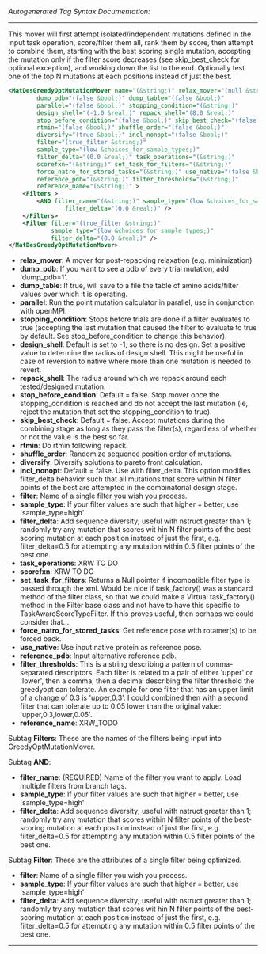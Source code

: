 <!-- THIS IS AN AUTOGENERATED FILE: Don't edit it directly, instead change the schema definition in the code itself. -->

_Autogenerated Tag Syntax Documentation:_

---
This mover will first attempt isolated/independent mutations defined in the input task operation, score/filter them all, rank them by score, then attempt to combine them, starting with the best scoring single mutation, accepting the mutation only if the filter score decreases (see skip_best_check for optional exception), and working down the list to the end. Optionally test one of the top N mutations at each positions instead of just the best.

```xml
<MatDesGreedyOptMutationMover name="(&string;)" relax_mover="(null &string;)"
        dump_pdb="(false &bool;)" dump_table="(false &bool;)"
        parallel="(false &bool;)" stopping_condition="(&string;)"
        design_shell="(-1.0 &real;)" repack_shell="(8.0 &real;)"
        stop_before_condition="(false &bool;)" skip_best_check="(false &bool;)"
        rtmin="(false &bool;)" shuffle_order="(false &bool;)"
        diversify="(true &bool;)" incl_nonopt="(false &bool;)"
        filter="(true_filter &string;)"
        sample_type="(low &choices_for_sample_types;)"
        filter_delta="(0.0 &real;)" task_operations="(&string;)"
        scorefxn="(&string;)" set_task_for_filters="(&string;)"
        force_natro_for_stored_tasks="(&string;)" use_native="(false &bool;)"
        reference_pdb="(&string;)" filter_thresholds="(&string;)"
        reference_name="(&string;)" >
    <Filters >
        <AND filter_name="(&string;)" sample_type="(low &choices_for_sample_types;)"
                filter_delta="(0.0 &real;)" />
    </Filters>
    <Filter filter="(true_filter &string;)"
            sample_type="(low &choices_for_sample_types;)"
            filter_delta="(0.0 &real;)" />
</MatDesGreedyOptMutationMover>
```

-   **relax_mover**: A mover for post-repacking relaxation (e.g. minimization)
-   **dump_pdb**: If you want to see a pdb of every trial mutation, add 'dump_pdb=1'.
-   **dump_table**: If true, will save to a file the table of amino acids/filter values over which it is operating.
-   **parallel**: Run the point mutation calculator in parallel, use in conjunction with openMPI.
-   **stopping_condition**: Stops before trials are done if a filter evaluates to true (accepting the last mutation that caused the filter to evaluate to true by default. See stop_before_condition to change this behavior).
-   **design_shell**: Default is set to -1, so there is no design. Set a positive value to determine the radius of design shell. This might be useful in case of reversion to native where more than one mutation is needed to revert.
-   **repack_shell**: The radius around which we repack around each tested/designed mutation.
-   **stop_before_condition**: Default = false. Stop mover once the stopping_condition is reached and do not accept the last mutation (ie, reject the mutation that set the stopping_condition to true).
-   **skip_best_check**: Default = false. Accept mutations during the combining stage as long as they pass the filter(s), regardless of whether or not the value is the best so far.
-   **rtmin**: Do rtmin following repack.
-   **shuffle_order**: Randomize sequence position order of mutations.
-   **diversify**: Diversify solutions to pareto front calculation.
-   **incl_nonopt**: Default = false. Use with filter_delta. This option modifies filter_delta behavior such that all mutations that score within N filter points of the best are attempted in the combinatorial design stage.
-   **filter**: Name of a single filter you wish you process.
-   **sample_type**: If your filter values are such that higher = better, use 'sample_type=high'
-   **filter_delta**: Add sequence diversity; useful with nstruct greater than 1; randomly try any mutation that scores wit     hin N filter points of the best-scoring mutation at each position instead of just the first, e.g. filter_delta=0.5 for attempting any mutation within 0.5 filter points of the best one.
-   **task_operations**: XRW TO DO
-   **scorefxn**: XRW TO DO
-   **set_task_for_filters**: Returns a Null pointer if incompatible filter type is passed through the xml. Would be nice if task_factory() was a standard method of the filter class, so that we could make a Virtual task_factory() method in the Filter base class and not have to have this specific to TaskAwareScoreTypeFilter.  If this proves useful, then perhaps we could consider that...
-   **force_natro_for_stored_tasks**: Get reference pose with rotamer(s) to be forced back.
-   **use_native**: Use input native protein as reference pose.
-   **reference_pdb**: Input alternative reference pdb.
-   **filter_thresholds**: This is a string describing a pattern of comma-separated descriptors. Each filter is related to a pair of either 'upper' or 'lower', then a comma, then a decimal describing the filter threshold the greedyopt can tolerate. An example for one filter that has an upper limit of a change of 0.3 is 'upper,0.3'. I could combined then with a second filter that can tolerate up to 0.05 lower than the original value: 'upper,0.3,lower,0.05'.
-   **reference_name**: XRW_TODO


Subtag **Filters**:   These are the names of the filters being input into GreedyOptMutationMover.



Subtag **AND**:   

-   **filter_name**: (REQUIRED) Name of the filter you want to apply. Load multiple filters from branch tags.
-   **sample_type**: If your filter values are such that higher = better, use 'sample_type=high'
-   **filter_delta**: Add sequence diversity; useful with nstruct greater than 1; randomly try any mutation that scores within N filter points of the best-scoring mutation at each position instead of just the first, e.g. filter_delta=0.5 for attempting any mutation within 0.5 filter points of the best one.

Subtag **Filter**:   These are the attributes of a single filter being optimized.

-   **filter**: Name of a single filter you wish you process.
-   **sample_type**: If your filter values are such that higher = better, use 'sample_type=high'
-   **filter_delta**: Add sequence diversity; useful with nstruct greater than 1; randomly try any mutation that scores wit     hin N filter points of the best-scoring mutation at each position instead of just the first, e.g. filter_delta=0.5 for attempting any mutation within 0.5 filter points of the best one.

---

